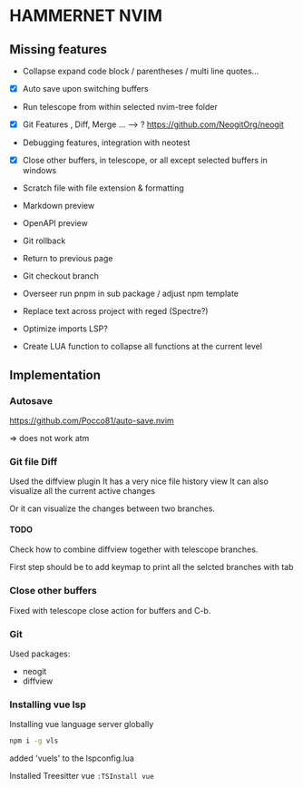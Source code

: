 # HAMMERNET NVIM

## Missing features

- Collapse expand code block / parentheses / multi line quotes...

- [x] Auto save upon switching buffers

- Run telescope from within selected nvim-tree folder

- [x] Git Features , Diff, Merge ...
--> ? https://github.com/NeogitOrg/neogit

- Debugging features, integration with neotest

- [x] Close other buffers, in telescope, or all except selected buffers in windows

- Scratch file with file extension & formatting

- Markdown preview

- OpenAPI preview

- Git rollback

- Return to previous page

- Git checkout branch

- Overseer run pnpm in sub package / adjust npm template

- Replace text across project with reged (Spectre?)

- Optimize imports LSP?

- Create LUA function to collapse all functions at the current level

## Implementation

### Autosave

https://github.com/Pocco81/auto-save.nvim

=> does not work atm

### Git file Diff

Used the diffview plugin
It has a very nice file history view
It can also visualize all the current active changes

Or it can visualize the changes between two branches.

#### TODO
Check how to combine diffview together with telescope branches.

First step should be to add keymap to print all the selcted branches with tab

### Close other buffers

Fixed with telescope close action for buffers and C-b.

### Git

Used packages:
- neogit
- diffview

### Installing vue lsp

Installing vue language server globally
```bash
npm i -g vls
```

added 'vuels' to the lspconfig.lua

Installed Treesitter vue `:TSInstall vue`
